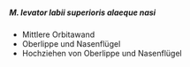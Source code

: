 ##### M. levator labii superioris alaeque nasi
*   Mittlere Orbitawand
*   Oberlippe und Nasenflügel
*   Hochziehen von Oberlippe und Nasenflügel